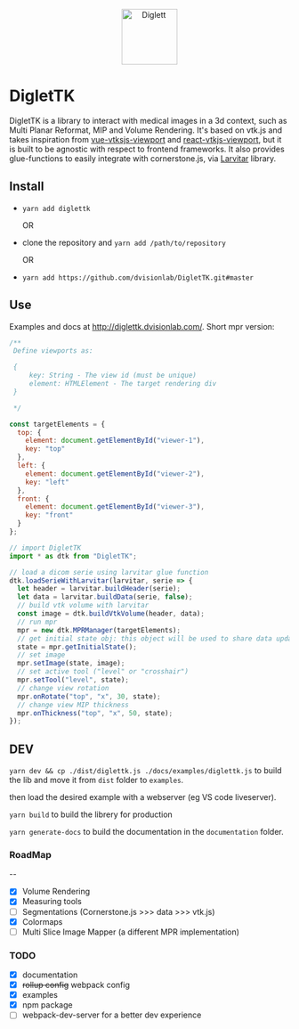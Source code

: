 <p align="center">
  <img src="https://assets.pokemon.com/assets/cms2/img/pokedex/full/050.png" width="100" title="Diglett" alt="Diglett">
</p>

# DigletTK

DigletTK is a library to interact with medical images in a 3d context, such as Multi Planar Reformat, MIP and Volume Rendering. It's based on vtk.js and takes inspiration from [vue-vtksjs-viewport](https://github.com/mix3d/vue-vtkjs-viewport) and [react-vtkjs-viewport](https://github.com/OHIF/react-vtkjs-viewport), but it is built to be agnostic with respect to frontend frameworks.
It also provides glue-functions to easily integrate with cornerstone.js, via [Larvitar](https://github.com/dvisionlab/Larvitar) library.

## Install

- `yarn add diglettk`

  OR

- clone the repository and `yarn add /path/to/repository`

  OR

- `yarn add https://github.com/dvisionlab/DigletTK.git#master`

## Use

Examples and docs at http://diglettk.dvisionlab.com/. Short mpr version:

```javascript
/** 
 Define viewports as:

 {
     key: String - The view id (must be unique)
     element: HTMLElement - The target rendering div
 }

 */

const targetElements = {
  top: {
    element: document.getElementById("viewer-1"),
    key: "top"
  },
  left: {
    element: document.getElementById("viewer-2"),
    key: "left"
  },
  front: {
    element: document.getElementById("viewer-3"),
    key: "front"
  }
};

// import DigletTK
import * as dtk from "DigletTK";

// load a dicom serie using larvitar glue function
dtk.loadSerieWithLarvitar(larvitar, serie => {
  let header = larvitar.buildHeader(serie);
  let data = larvitar.buildData(serie, false);
  // build vtk volume with larvitar
  const image = dtk.buildVtkVolume(header, data);
  // run mpr
  mpr = new dtk.MPRManager(targetElements);
  // get initial state obj: this object will be used to share data updates
  state = mpr.getInitialState();
  // set image
  mpr.setImage(state, image);
  // set active tool ("level" or "crosshair")
  mpr.setTool("level", state);
  // change view rotation
  mpr.onRotate("top", "x", 30, state);
  // change view MIP thickness
  mpr.onThickness("top", "x", 50, state);
});
```

## DEV

`yarn dev && cp ./dist/diglettk.js ./docs/examples/diglettk.js` to build the lib and move it from `dist` folder to `examples`.

then load the desired example with a webserver (eg VS code liveserver).

`yarn build` to build the librery for production

`yarn generate-docs` to build the documentation in the `documentation` folder.

### RoadMap

--

- [x] Volume Rendering
- [x] Measuring tools
- [ ] Segmentations (Cornerstone.js >>> data >>> vtk.js)
- [x] Colormaps
- [ ] Multi Slice Image Mapper (a different MPR implementation)

### TODO

- [x] documentation
- [x] ~~rollup config~~ webpack config
- [x] examples
- [x] npm package
- [ ] webpack-dev-server for a better dev experience
